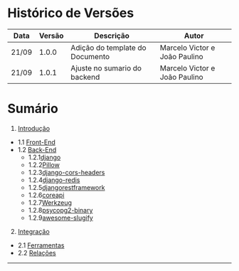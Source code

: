 # Histórico de Versões

Data|Versão|Descrição|Autor
-|-|-|-
21/09|1.0.0|Adição do template do Documento| Marcelo Victor e João Paulino |
21/09|1.0.1|Ajuste no sumario do backend | Marcelo Victor e João Paulino |

# Sumário

1. [Introdução](#1)
  - 1.1 [Front-End](#1_1)
  - 1.2 [Back-End](#1_2)
	- 1.2.1[django](#1_2_1)
	-	1.2.2[Pillow](#1_2_2)
	-	1.2.3[django-cors-headers](#1_2_3)
	-	1.2.4[django-redis](#1_2_4)
	-	1.2.5[djangorestframework](#1_2_5)
	-	1.2.6[coreapi](#1_2_6)
	-	1.2.7[Werkzeug](#1_2_7)
	-	1.2.8[psycopg2-binary](#1_2_8)
	-	1.2.9[awesome-slugify](#1_2_9)
2. [Integração](#4)
  - 2.1 [Ferramentas](#2_1)
  - 2.2 [Relações](#2_2)
___
